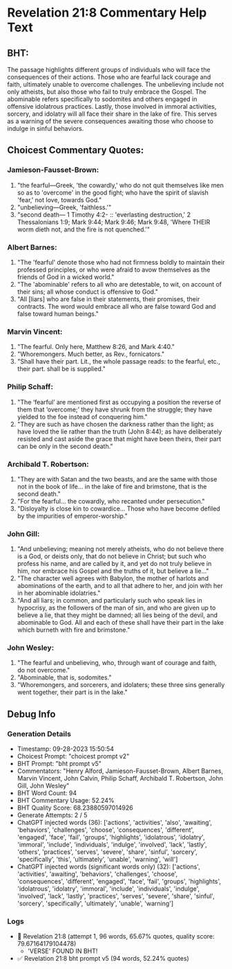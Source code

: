 # Revelation 21:8 Commentary Help Text

## BHT:
The passage highlights different groups of individuals who will face the consequences of their actions. Those who are fearful lack courage and faith, ultimately unable to overcome challenges. The unbelieving include not only atheists, but also those who fail to truly embrace the Gospel. The abominable refers specifically to sodomites and others engaged in offensive idolatrous practices. Lastly, those involved in immoral activities, sorcery, and idolatry will all face their share in the lake of fire. This serves as a warning of the severe consequences awaiting those who choose to indulge in sinful behaviors.

## Choicest Commentary Quotes:
### Jamieson-Fausset-Brown:
1. "the fearful—Greek, 'the cowardly,' who do not quit themselves like men so as to 'overcome' in the good fight; who have the spirit of slavish 'fear,' not love, towards God."
2. "unbelieving—Greek, 'faithless.'"
3. "second death— 1 Timothy 4:2- :: 'everlasting destruction,' 2 Thessalonians 1:9; Mark 9:44; Mark 9:46; Mark 9:48, 'Where THEIR worm dieth not, and the fire is not quenched.'"

### Albert Barnes:
1. "The 'fearful' denote those who had not firmness boldly to maintain their professed principles, or who were afraid to avow themselves as the friends of God in a wicked world."
2. "The 'abominable' refers to all who are detestable, to wit, on account of their sins; all whose conduct is offensive to God."
3. "All [liars] who are false in their statements, their promises, their contracts. The word would embrace all who are false toward God and false toward human beings."

### Marvin Vincent:
1. "The fearful. Only here, Matthew 8:26, and Mark 4:40."
2. "Whoremongers. Much better, as Rev., fornicators."
3. "Shall have their part. Lit., the whole passage reads: to the fearful, etc., their part. shall be is supplied."

### Philip Schaff:
1. "The ‘fearful’ are mentioned first as occupying a position the reverse of them that ‘overcome;’ they have shrunk from the struggle; they have yielded to the foe instead of conquering him."
2. "They are such as have chosen the darkness rather than the light; as have loved the lie rather than the truth (John 8:44); as have deliberately resisted and cast aside the grace that might have been theirs, their part can be only in the second death."

### Archibald T. Robertson:
1. "They are with Satan and the two beasts, and are the same with those not in the book of life... in the lake of fire and brimstone, that is the second death."
2. "For the fearful... the cowardly, who recanted under persecution."
3. "Disloyalty is close kin to cowardice... Those who have become defiled by the impurities of emperor-worship."

### John Gill:
1. "And unbelieving; meaning not merely atheists, who do not believe there is a God, or deists only, that do not believe in Christ; but such who profess his name, and are called by it, and yet do not truly believe in him, nor embrace his Gospel and the truths of it, but believe a lie..."
2. "The character well agrees with Babylon, the mother of harlots and abominations of the earth, and to all that adhere to her, and join with her in her abominable idolatries."
3. "And all liars; in common, and particularly such who speak lies in hypocrisy, as the followers of the man of sin, and who are given up to believe a lie, that they might be damned; all lies being of the devil, and abominable to God. All and each of these shall have their part in the lake which burneth with fire and brimstone."

### John Wesley:
1. "The fearful and unbelieving, who, through want of courage and faith, do not overcome."
2. "Abominable, that is, sodomites."
3. "Whoremongers, and sorcerers, and idolaters; these three sins generally went together, their part is in the lake."


## Debug Info
### Generation Details
- Timestamp: 09-28-2023 15:50:54
- Choicest Prompt: "choicest prompt v2"
- BHT Prompt: "bht prompt v5"
- Commentators: "Henry Alford, Jamieson-Fausset-Brown, Albert Barnes, Marvin Vincent, John Calvin, Philip Schaff, Archibald T. Robertson, John Gill, John Wesley"
- BHT Word Count: 94
- BHT Commentary Usage: 52.24%
- BHT Quality Score: 68.23880597014926
- Generate Attempts: 2 / 5
- ChatGPT injected words (36):
	['actions', 'activities', 'also', 'awaiting', 'behaviors', 'challenges', 'choose', 'consequences', 'different', 'engaged', 'face', 'fail', 'groups', 'highlights', 'idolatrous', 'idolatry', 'immoral', 'include', 'individuals', 'indulge', 'involved', 'lack', 'lastly', 'others', 'practices', 'serves', 'severe', 'share', 'sinful', 'sorcery', 'specifically', 'this', 'ultimately', 'unable', 'warning', 'will']
- ChatGPT injected words (significant words only) (32):
	['actions', 'activities', 'awaiting', 'behaviors', 'challenges', 'choose', 'consequences', 'different', 'engaged', 'face', 'fail', 'groups', 'highlights', 'idolatrous', 'idolatry', 'immoral', 'include', 'individuals', 'indulge', 'involved', 'lack', 'lastly', 'practices', 'serves', 'severe', 'share', 'sinful', 'sorcery', 'specifically', 'ultimately', 'unable', 'warning']

### Logs
- 🔄 Revelation 21:8 (attempt 1, 96 words, 65.67% quotes, quality score: 79.67164179104478) 
	- 'VERSE' FOUND IN BHT!
- ✅ Revelation 21:8 bht prompt v5 (94 words, 52.24% quotes)